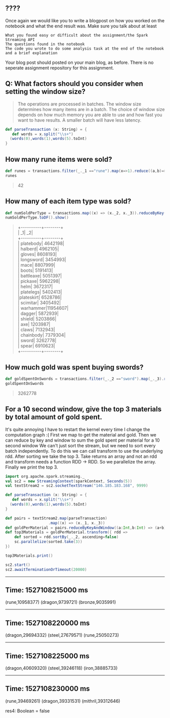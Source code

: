 ## ????

Once again we would like you to write a blogpost on how you worked on the notebook and what the end result was. Make sure you talk about at least

    What you found easy or difficult about the assignment/the Spark Streaming API
    The questions found in the notebook
    The code you wrote to do some analysis task at the end of the notebook and a brief explanation

Your blog post should posted on your main blog, as before. There is no seperate assignment repository for this assignment.


## Q: What factors should you consider when setting the window size?

> The operations are processed in batches. The window size determines how many items are in a batch. The choice of window size depends on how much memory you are able to use and how fast you want to have results. A smaller batch will have less latency.


```scala
def parseTransaction (x: String) = {
   def words = x.split("\\s+")
  (words(0),words(1),words(5).toInt)
}
```


## How many rune items were sold?

```scala
def runes = transactions.filter(_._1 =="rune").map(x=>1).reduce((a,b)=> a+b)
runes
```

> 42


## How many of each item type was sold?
    
```scala
def numSoldPerType = transactions.map((x) => (x._2, x._3)).reduceByKey((a,b) => (a+b)).cache()
numSoldPerType.toDF().show()
```
> +----------+--------+ <br />
> |        _1|      _2| <br />
> +----------+--------+ <br />
> | platebody| 4642198| <br />
> |   halberd| 4962105| <br />
> |    gloves| 8608193| <br />
> | longsword| 3454993| <br />
> |      mace| 8807999| <br />
> |     boots| 5191413| <br />
> | battleaxe| 5051397| <br />
> |   pickaxe| 5962298| <br />
> |      helm| 3672317| <br />
> | platelegs| 5402413| <br />
> |plateskirt| 6528786| <br />
> |  scimitar| 3405492| <br />
> | warhammer|11954607| <br />
> |    dagger| 5872939| <br />
> |    shield| 5203866| <br />
> |       axe| 1203987| <br />
> |     claws| 7132943| <br />
> | chainbody| 7379304| <br />
> |     sword| 3262778| <br />
> |     spear| 6910623| <br />
> +----------+--------+ <br />


## How much gold was spent buying swords?
    
```scala
def goldSpentOnSwords = transactions.filter(_._2 =="sword").map(_._3).reduce((a,b)=>(a+b))
goldSpentOnSwords
```
> 3262778


## For a 10 second window, give the top 3 materials by total amount of gold spent.

It's quite annoying I have to restart the kernel every time I change the computation graph :(
First we map to get the material and gold. Then we can reduce by key and window to sum the gold spent per material for a 10 second window
We can't just sort the stream, but we need to sort every batch independently. To do this we can call transform to use the underlying rdd. After sorting we take the top 3. Take returns an array and not an rdd and transform needs a function RDD -> RDD. So we parallelize the array. Finally we print the top 3.


```scala
import org.apache.spark.streaming._
val sc2 = new StreamingContext(sparkContext, Seconds(5))
val textStream2 = sc2.socketTextStream("146.185.183.168", 9999)
```

```scala
def parseTransaction (x: String) = {
   def words = x.split("\\s+")
  (words(0),words(1),words(5).toInt)
}

def pairs = textStream2.map(parseTransaction)
                   .map((x) => (x._1, x._3))
def goldPerMaterial = pairs.reduceByKeyAndWindow((a:Int,b:Int) => (a+b), Seconds(10), Seconds(5))
def top3Materials = goldPerMaterial.transform({ rdd =>  
    def sorted = rdd.sortBy(_._2, ascending=false)
    sc.parallelize(sorted.take(3))
})

top3Materials.print()
```

```scala
sc2.start()
sc2.awaitTerminationOrTimeout(20000)
```


-------------------------------------------
Time: 1527108215000 ms
-------------------------------------------
(rune,10958377)
(dragon,9739721)
(bronze,9035991)

-------------------------------------------
Time: 1527108220000 ms
-------------------------------------------
(dragon,29694332)
(steel,27679571)
(rune,25050273)

-------------------------------------------
Time: 1527108225000 ms
-------------------------------------------
(dragon,40609320)
(steel,39246118)
(iron,38885733)

-------------------------------------------
Time: 1527108230000 ms
-------------------------------------------
(rune,39469261)
(dragon,39331531)
(mithril,39312646)

res4: Boolean = false
